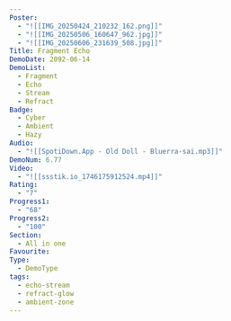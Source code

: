 ```yaml
---
Poster:
  - "![[IMG_20250424_210232_162.png]]"
  - "![[IMG_20250506_160647_962.jpg]]"
  - "![[IMG_20250606_231639_508.jpg]]"
Title: Fragment Echo
DemoDate: 2092-06-14
DemoList:
  - Fragment
  - Echo
  - Stream
  - Refract
Badge:
  - Cyber
  - Ambient
  - Hazy
Audio:
  - "![[SpotiDown.App - Old Doll - Bluerra-sai.mp3]]"
DemoNum: 6.77
Video:
  - "![[ssstik.io_1746175912524.mp4]]"
Rating:
  - "7"
Progress1:
  - "68"
Progress2:
  - "100"
Section:
  - All in one
Favourite: 
Type:
  - DemoType
tags:
  - echo-stream
  - refract-glow
  - ambient-zone
---
```

